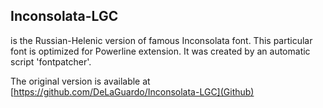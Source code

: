 ## Inconsolata-LGC ##
is the Russian-Helenic version of famous Inconsolata font. This particular font is optimized for Powerline extension. It was created by an automatic script 'fontpatcher'.

The original version is available at [https://github.com/DeLaGuardo/Inconsolata-LGC](Github)

